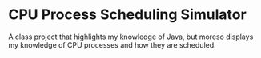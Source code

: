 # CPU Process Scheduling Simulator
 A class project that highlights my knowledge of Java, but moreso displays my knowledge of CPU processes and how they are scheduled.
